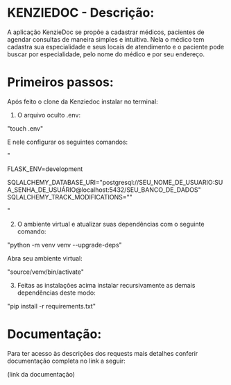 # KENZIEDOC - Descrição:

A aplicação KenzieDoc se propõe a cadastrar médicos, pacientes de agendar consultas de maneira simples e intuitiva. Nela o médico tem cadastra sua especialidade e seus locais de atendimento e o paciente pode buscar por especialidade, pelo nome do médico e por seu endereço.

# Primeiros passos:

Após feito o clone da Kenziedoc instalar no terminal:

1. O arquivo oculto .env:

"touch .env"

E nele configurar os seguintes comandos:

"

FLASK_ENV=development

SQLALCHEMY_DATABASE_URI="postgresql://SEU_NOME_DE_USUARIO:SUA_SENHA_DE_USUÁRIO@localhost:5432/SEU_BANCO_DE_DADOS"
SQLALCHEMY_TRACK_MODIFICATIONS=""

"

2. O ambiente virtual e atualizar suas dependências com o seguinte comando:

"python -m venv venv --upgrade-deps"

Abra seu ambiente virtual:

"source/venv/bin/activate"

3. Feitas as instalações acima instalar recursivamente as demais dependências deste modo:

"pip install -r requirements.txt"

# Documentação:

Para ter acesso às descrições dos requests mais detalhes conferir documentação completa no link a seguir:

(link da documentação)
